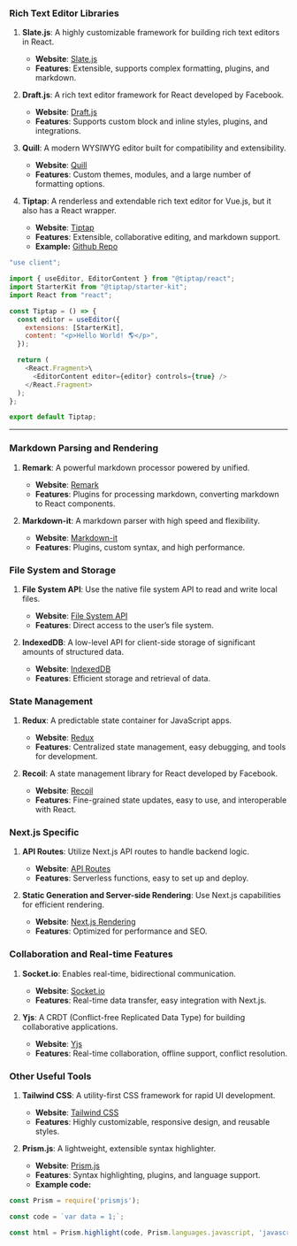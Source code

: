 ### Rich Text Editor Libraries
1. **Slate.js**: A highly customizable framework for building rich text editors in React.
   - **Website**: [Slate.js](https://www.slatejs.org/)
   - **Features**: Extensible, supports complex formatting, plugins, and markdown.

2. **Draft.js**: A rich text editor framework for React developed by Facebook.
   - **Website**: [Draft.js](https://draftjs.org/)
   - **Features**: Supports custom block and inline styles, plugins, and integrations.

3. **Quill**: A modern WYSIWYG editor built for compatibility and extensibility.
   - **Website**: [Quill](https://quilljs.com/)
   - **Features**: Custom themes, modules, and a large number of formatting options.

4. **Tiptap**: A renderless and extendable rich text editor for Vue.js, but it also has a React wrapper.
   - **Website**: [Tiptap](https://tiptap.dev/)
   - **Features**: Extensible, collaborative editing, and markdown support.
   - **Example:** [Github Repo](https://github.com/dtg-lucifer/demo-rich-text-editor)
```jsx
"use client";  

import { useEditor, EditorContent } from "@tiptap/react";
import StarterKit from "@tiptap/starter-kit";
import React from "react";

const Tiptap = () => {
  const editor = useEditor({
    extensions: [StarterKit],
    content: "<p>Hello World! 🌎️</p>",
  });

  return (
    <React.Fragment>\
      <EditorContent editor={editor} controls={true} />
    </React.Fragment>
  );
};

export default Tiptap;
```
---

### Markdown Parsing and Rendering
1. **Remark**: A powerful markdown processor powered by unified.
   - **Website**: [Remark](https://remark.js.org/)
   - **Features**: Plugins for processing markdown, converting markdown to React components.

2. **Markdown-it**: A markdown parser with high speed and flexibility.
   - **Website**: [Markdown-it](https://github.com/markdown-it/markdown-it)
   - **Features**: Plugins, custom syntax, and high performance.

### File System and Storage
1. **File System API**: Use the native file system API to read and write local files.
   - **Website**: [File System API](https://developer.mozilla.org/en-US/docs/Web/API/File_System_Access_API)
   - **Features**: Direct access to the user’s file system.

2. **IndexedDB**: A low-level API for client-side storage of significant amounts of structured data.
   - **Website**: [IndexedDB](https://developer.mozilla.org/en-US/docs/Web/API/IndexedDB_API)
   - **Features**: Efficient storage and retrieval of data.

### State Management
1. **Redux**: A predictable state container for JavaScript apps.
   - **Website**: [Redux](https://redux.js.org/)
   - **Features**: Centralized state management, easy debugging, and tools for development.

2. **Recoil**: A state management library for React developed by Facebook.
   - **Website**: [Recoil](https://recoiljs.org/)
   - **Features**: Fine-grained state updates, easy to use, and interoperable with React.

### Next.js Specific
1. **API Routes**: Utilize Next.js API routes to handle backend logic.
   - **Website**: [API Routes](https://nextjs.org/docs/api-routes/introduction)
   - **Features**: Serverless functions, easy to set up and deploy.

2. **Static Generation and Server-side Rendering**: Use Next.js capabilities for efficient rendering.
   - **Website**: [Next.js Rendering](https://nextjs.org/docs/basic-features/pages#static-generation-recommended)
   - **Features**: Optimized for performance and SEO.

### Collaboration and Real-time Features
1. **Socket.io**: Enables real-time, bidirectional communication.
   - **Website**: [Socket.io](https://socket.io/)
   - **Features**: Real-time data transfer, easy integration with Next.js.

2. **Yjs**: A CRDT (Conflict-free Replicated Data Type) for building collaborative applications.
   - **Website**: [Yjs](https://yjs.dev/)
   - **Features**: Real-time collaboration, offline support, conflict resolution.

### Other Useful Tools
1. **Tailwind CSS**: A utility-first CSS framework for rapid UI development.
   - **Website**: [Tailwind CSS](https://tailwindcss.com/)
   - **Features**: Highly customizable, responsive design, and reusable styles.

2. **Prism.js**: A lightweight, extensible syntax highlighter.
   - **Website**: [Prism.js](https://prismjs.com/)
   - **Features**: Syntax highlighting, plugins, and language support.
   - **Example code:**

```js
const Prism = require('prismjs');

const code = `var data = 1;`;

const html = Prism.highlight(code, Prism.languages.javascript, 'javascript');
```

